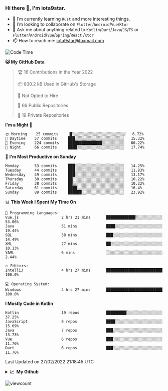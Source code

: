 ### Hi there 👋, I'm iota9star.

- 🌱 I’m currently learning `Rust` and more interesting things.
- 👯 I’m looking to collaborate on `Flutter`/`Android`/`Vue`/`Ktor`
- 💬 Ask me about anything related to `Kotlin`/`Dart`/`Java`/`JS`/`TS` or `Flutter`/`Android`/`Vue`/`Spring`/`React`
  /`Ktor`
- 📫 How to reach me: [iota9star@foxmail.com](iota9star@foxmail.com)



<!--START_SECTION:waka-->
![Code Time](http://img.shields.io/badge/Code%20Time-2%2C654%20hrs-blue)

**🐱 My GitHub Data** 

> 🏆 16 Contributions in the Year 2022
 > 
> 📦 830.2 kB Used in GitHub's Storage 
 > 
> 🚫 Not Opted to Hire
 > 
> 📜 66 Public Repositories 
 > 
> 🔑 19 Private Repositories  
 > 
**I'm a Night 🦉** 

```text
🌞 Morning    25 commits     █░░░░░░░░░░░░░░░░░░░░░░░░   6.72% 
🌆 Daytime    57 commits     ███░░░░░░░░░░░░░░░░░░░░░░   15.32% 
🌃 Evening    224 commits    ███████████████░░░░░░░░░░   60.22% 
🌙 Night      66 commits     ████░░░░░░░░░░░░░░░░░░░░░   17.74%

```
📅 **I'm Most Productive on Sunday** 

```text
Monday       53 commits     ███░░░░░░░░░░░░░░░░░░░░░░   14.25% 
Tuesday      44 commits     ███░░░░░░░░░░░░░░░░░░░░░░   11.83% 
Wednesday    49 commits     ███░░░░░░░░░░░░░░░░░░░░░░   13.17% 
Thursday     38 commits     ██░░░░░░░░░░░░░░░░░░░░░░░   10.22% 
Friday       38 commits     ██░░░░░░░░░░░░░░░░░░░░░░░   10.22% 
Saturday     61 commits     ████░░░░░░░░░░░░░░░░░░░░░   16.4% 
Sunday       89 commits     ██████░░░░░░░░░░░░░░░░░░░   23.92%

```


📊 **This Week I Spent My Time On** 

```text
💬 Programming Languages: 
Vue.js                   2 hrs 21 mins       █████████████░░░░░░░░░░░░   53.06% 
Java                     51 mins             ████░░░░░░░░░░░░░░░░░░░░░   19.44% 
SQL                      38 mins             ███░░░░░░░░░░░░░░░░░░░░░░   14.49% 
XML                      27 mins             ██░░░░░░░░░░░░░░░░░░░░░░░   10.13% 
YAML                     6 mins              ░░░░░░░░░░░░░░░░░░░░░░░░░   2.44%

🔥 Editors: 
IntelliJ                 4 hrs 27 mins       █████████████████████████   100.0%

💻 Operating System: 
Windows                  4 hrs 27 mins       █████████████████████████   100.0%

```

**I Mostly Code in Kotlin** 

```text
Kotlin                   19 repos            █████████░░░░░░░░░░░░░░░░   37.25% 
JavaScript               8 repos             ████░░░░░░░░░░░░░░░░░░░░░   15.69% 
Java                     7 repos             ███░░░░░░░░░░░░░░░░░░░░░░   13.73% 
Vue                      6 repos             ███░░░░░░░░░░░░░░░░░░░░░░   11.76% 
Dart                     6 repos             ███░░░░░░░░░░░░░░░░░░░░░░   11.76%

```



 Last Updated on 27/02/2022 21:18:45 UTC
<!--END_SECTION:waka-->

<details>
  <summary><b>📈&nbsp;&nbsp;My Github</b></summary>
  <br>
  <img src='https://github-profile-trophy.vercel.app/?username=iota9star'>
  <img src='https://bad-apple-github-readme.vercel.app/api?show_bg=1&username=iota9star&hide_title=true'>
  <img src='http://cr-skills-chart-widget.azurewebsites.net/api/api?username=iota9star'>
</details>


![viewcount](https://count.getloli.com/get/@iota9star?theme=rule34)
